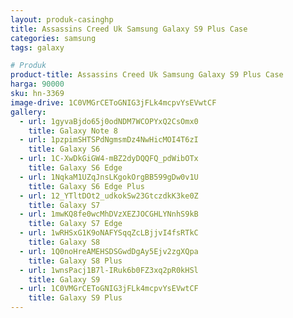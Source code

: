 ```yaml
---
layout: produk-casinghp
title: Assassins Creed Uk Samsung Galaxy S9 Plus Case
categories: samsung
tags: galaxy

# Produk
product-title: Assassins Creed Uk Samsung Galaxy S9 Plus Case
harga: 90000
sku: hn-3369
image-drive: 1C0VMGrCEToGNIG3jFLk4mcpvYsEVwtCF
gallery:
  - url: 1gyvaBjdo65j0odNDM7WCOPYxQ2CsOmx0
    title: Galaxy Note 8
  - url: 1pzpimSHTSPdNgmsmDz4NwHicMOI4T6zI
    title: Galaxy S6
  - url: 1C-XwDkGiGW4-mBZ2dyDQQFQ_pdWibOTx
    title: Galaxy S6 Edge
  - url: 1NqkaM1UZqJnsLKgokOrgBB599gDw0v1U
    title: Galaxy S6 Edge Plus
  - url: 12_YTltDOt2_udkokSw23GtczdkK3ke0Z
    title: Galaxy S7
  - url: 1mwKQ8fe0wcMhDVzXEZJOCGHLYNnhS9kB
    title: Galaxy S7 Edge
  - url: 1wRHSxG1K9oNAFYSqqZcLBjjvI4fsRTkC
    title: Galaxy S8
  - url: 1Q0noHreAMEHSDSGwdDgAy5Ejv2zgXQpa
    title: Galaxy S8 Plus
  - url: 1wnsPacj1B7l-IRuk6b0FZ3xq2pR0kHSl
    title: Galaxy S9
  - url: 1C0VMGrCEToGNIG3jFLk4mcpvYsEVwtCF
    title: Galaxy S9 Plus
---
```

